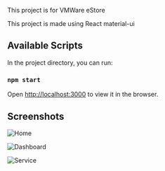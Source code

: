 This project is for VMWare eStore 

This project is made using React material-ui

## Available Scripts

In the project directory, you can run:

### `npm start`

Open [http://localhost:3000](http://localhost:3000) to view it in the browser.

## Screenshots

![Home](https://github.com/likewagon/losangeles-estore/tree/master/src/assets/readmeassets/home.png)

![Dashboard](https://github.com/likewagon/losangeles-estore/tree/master/src/assets/readmeassets/dashboard.png)

![Service](https://github.com/likewagon/losangeles-estore/tree/master/src/assets/readmeassets/service.png)

